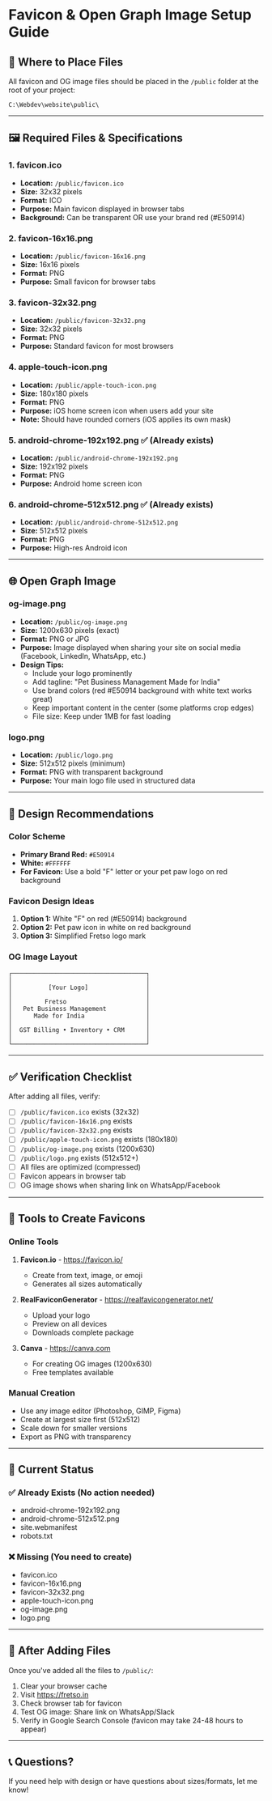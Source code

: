 # Favicon & Open Graph Image Setup Guide

## 📍 Where to Place Files

All favicon and OG image files should be placed in the `/public` folder at the root of your project:

```
C:\Webdev\website\public\
```

---

## 🖼️ Required Files & Specifications

### 1. **favicon.ico**
- **Location:** `/public/favicon.ico`
- **Size:** 32x32 pixels
- **Format:** ICO
- **Purpose:** Main favicon displayed in browser tabs
- **Background:** Can be transparent OR use your brand red (#E50914)

### 2. **favicon-16x16.png**
- **Location:** `/public/favicon-16x16.png`
- **Size:** 16x16 pixels
- **Format:** PNG
- **Purpose:** Small favicon for browser tabs

### 3. **favicon-32x32.png**
- **Location:** `/public/favicon-32x32.png`
- **Size:** 32x32 pixels
- **Format:** PNG
- **Purpose:** Standard favicon for most browsers

### 4. **apple-touch-icon.png**
- **Location:** `/public/apple-touch-icon.png`
- **Size:** 180x180 pixels
- **Format:** PNG
- **Purpose:** iOS home screen icon when users add your site
- **Note:** Should have rounded corners (iOS applies its own mask)

### 5. **android-chrome-192x192.png** ✅ (Already exists)
- **Location:** `/public/android-chrome-192x192.png`
- **Size:** 192x192 pixels
- **Format:** PNG
- **Purpose:** Android home screen icon

### 6. **android-chrome-512x512.png** ✅ (Already exists)
- **Location:** `/public/android-chrome-512x512.png`
- **Size:** 512x512 pixels
- **Format:** PNG
- **Purpose:** High-res Android icon

---

## 🌐 Open Graph Image

### **og-image.png**
- **Location:** `/public/og-image.png`
- **Size:** 1200x630 pixels (exact)
- **Format:** PNG or JPG
- **Purpose:** Image displayed when sharing your site on social media (Facebook, LinkedIn, WhatsApp, etc.)
- **Design Tips:**
  - Include your logo prominently
  - Add tagline: "Pet Business Management Made for India"
  - Use brand colors (red #E50914 background with white text works great)
  - Keep important content in the center (some platforms crop edges)
  - File size: Keep under 1MB for fast loading

### **logo.png**
- **Location:** `/public/logo.png`
- **Size:** 512x512 pixels (minimum)
- **Format:** PNG with transparent background
- **Purpose:** Your main logo file used in structured data

---

## 🎨 Design Recommendations

### Color Scheme
- **Primary Brand Red:** `#E50914`
- **White:** `#FFFFFF`
- **For Favicon:** Use a bold "F" letter or your pet paw logo on red background

### Favicon Design Ideas
1. **Option 1:** White "F" on red (#E50914) background
2. **Option 2:** Pet paw icon in white on red background
3. **Option 3:** Simplified Fretso logo mark

### OG Image Layout
```
┌─────────────────────────────────────┐
│                                     │
│          [Your Logo]                │
│                                     │
│         Fretso                      │
│   Pet Business Management           │
│      Made for India                 │
│                                     │
│  GST Billing • Inventory • CRM      │
│                                     │
└─────────────────────────────────────┘
```

---

## ✅ Verification Checklist

After adding all files, verify:

- [ ] `/public/favicon.ico` exists (32x32)
- [ ] `/public/favicon-16x16.png` exists
- [ ] `/public/favicon-32x32.png` exists
- [ ] `/public/apple-touch-icon.png` exists (180x180)
- [ ] `/public/og-image.png` exists (1200x630)
- [ ] `/public/logo.png` exists (512x512+)
- [ ] All files are optimized (compressed)
- [ ] Favicon appears in browser tab
- [ ] OG image shows when sharing link on WhatsApp/Facebook

---

## 🔧 Tools to Create Favicons

### Online Tools
1. **Favicon.io** - https://favicon.io/
   - Create from text, image, or emoji
   - Generates all sizes automatically

2. **RealFaviconGenerator** - https://realfavicongenerator.net/
   - Upload your logo
   - Preview on all devices
   - Downloads complete package

3. **Canva** - https://canva.com
   - For creating OG images (1200x630)
   - Free templates available

### Manual Creation
- Use any image editor (Photoshop, GIMP, Figma)
- Create at largest size first (512x512)
- Scale down for smaller versions
- Export as PNG with transparency

---

## 📝 Current Status

### ✅ Already Exists (No action needed)
- android-chrome-192x192.png
- android-chrome-512x512.png
- site.webmanifest
- robots.txt

### ❌ Missing (You need to create)
- favicon.ico
- favicon-16x16.png
- favicon-32x32.png
- apple-touch-icon.png
- og-image.png
- logo.png

---

## 🚀 After Adding Files

Once you've added all the files to `/public/`:

1. Clear your browser cache
2. Visit https://fretso.in
3. Check browser tab for favicon
4. Test OG image: Share link on WhatsApp/Slack
5. Verify in Google Search Console (favicon may take 24-48 hours to appear)

---

## 📞 Questions?

If you need help with design or have questions about sizes/formats, let me know!
